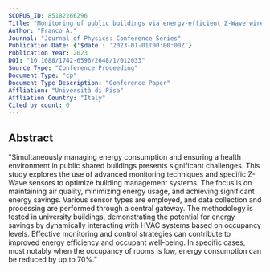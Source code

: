 ```yaml
---
SCOPUS_ID: 85182266296
Title: "Monitoring of public buildings via energy-efficient Z-Wave wireless sensors"
Author: "Franco A."
Journal: "Journal of Physics: Conference Series"
Publication Date: {'$date': '2023-01-01T00:00:00Z'}
Publication Year: 2023
DOI: "10.1088/1742-6596/2648/1/012033"
Source Type: "Conference Proceeding"
Document Type: "cp"
Document Type Description: "Conference Paper"
Affliation: "Università di Pisa"
Affliation Country: "Italy"
Cited by count: 0
---
```


## Abstract
"Simultaneously managing energy consumption and ensuring a health environment in public shared buildings presents significant challenges. This study explores the use of advanced monitoring techniques and specific Z-Wave sensors to optimize building management systems. The focus is on maintaining air quality, minimizing energy usage, and achieving significant energy savings. Various sensor types are employed, and data collection and processing are performed through a central gateway. The methodology is tested in university buildings, demonstrating the potential for energy savings by dynamically interacting with HVAC systems based on occupancy levels. Effective monitoring and control strategies can contribute to improved energy efficiency and occupant well-being. In specific cases, most notably when the occupancy of rooms is low, energy consumption can be reduced by up to 70%."

